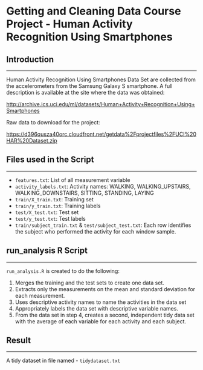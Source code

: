 # Getting and Cleaning Data Course Project - Human Activity Recognition Using Smartphones

## Introduction
________________
Human Activity Recognition Using Smartphones Data Set are collected from the accelerometers from the Samsung Galaxy S smartphone. A full description is available at the site where the data was obtained: 

http://archive.ics.uci.edu/ml/datasets/Human+Activity+Recognition+Using+Smartphones 

Raw data to download for the project: 

https://d396qusza40orc.cloudfront.net/getdata%2Fprojectfiles%2FUCI%20HAR%20Dataset.zip 

## Files used in the Script
________
- <code>features.txt</code>: List of all measurement variable
- <code>activity_labels.txt</code>: Activity names: WALKING, WALKING_UPSTAIRS, WALKING_DOWNSTAIRS, SITTING, STANDING, LAYING
- <code>train/X_train.txt</code>: Training set
- <code>train/y_train.txt</code>: Training labels
- <code>test/X_test.txt</code>: Test set
- <code>test/y_test.txt</code>: Test labels
- <code>train/subject_train.txt</code> & <code>test/subject_test.txt</code>: Each row identifies the subject who performed the activity for each window sample.


## run_analysis R Script
________
<code>run_analysis.R</code> is created to do the following:

1) Merges the training and the test sets to create one data set.
2) Extracts only the measurements on the mean and standard deviation for each measurement.
3) Uses descriptive activity names to name the activities in the data set
4) Appropriately labels the data set with descriptive variable names.
5) From the data set in step 4, creates a second, independent tidy data set with the average of each variable for each activity and each subject.

## Result
__________________
A tidy dataset in file named - <code>tidydataset.txt</code>